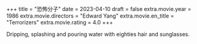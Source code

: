 +++
title = "恐怖分子"
date = 2023-04-10
draft = false
extra.movie.year = 1986
extra.movie.directors = "Edward Yang"
extra.movie.en_title = "Terrorizers"
extra.movie.rating = 4.0
+++

Dripping, splashing and pouring water with eighties hair and sunglasses.<!-- more -->